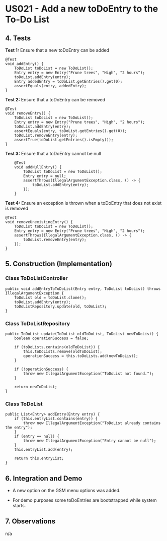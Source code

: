 # US021 - Add a new toDoEntry to the To-Do List

## 4. Tests

**Test 1:** Ensure that a new toDoEntry can be added

    @Test
    void addEntry() {
        ToDoList toDoList = new ToDoList();
        Entry entry = new Entry("Prune trees", "High", "2 hours");
        toDoList.addEntry(entry);
        Entry addedEntry = toDoList.getEntries().get(0);
        assertEquals(entry, addedEntry);
    }

**Test 2:** Ensure that a toDoEntry can be removed

    @Test
    void removeEntry() {
        ToDoList toDoList = new ToDoList();
        Entry entry = new Entry("Prune trees", "High", "2 hours");
        toDoList.addEntry(entry);
        assertEquals(entry, toDoList.getEntries().get(0));
        toDoList.removeEntry(entry);
        assertTrue(toDoList.getEntries().isEmpty());
    }

**Test 3:** Ensure that a toDoEntry cannot be null
    
        @Test
        void addNullEntry() {
            ToDoList toDoList = new ToDoList();
            Entry entry = null;
            assertThrows(IllegalArgumentException.class, () -> {
                toDoList.addEntry(entry);
            });
        }

**Test 4:** Ensure an exception is thrown when a toDoEntry that does not exist is removed

    @Test
    void removeUnexistingEntry() {
        ToDoList toDoList = new ToDoList();
        Entry entry = new Entry("Prune trees", "High", "2 hours");
        assertThrows(IllegalArgumentException.class, () -> {
            toDoList.removeEntry(entry);
        });
    }


## 5. Construction (Implementation)

### Class ToDoListController


    public void addEntryToToDoList(Entry entry, ToDoList toDoList) throws IllegalArgumentException {
        ToDoList old = toDoList.clone();
        toDoList.addEntry(entry);
        toDoListRepository.update(old, toDoList);
    }


### Class ToDoListRepository


    public ToDoList update(ToDoList oldToDoList, ToDoList newToDoList) {
        boolean operationSuccess = false;

        if (toDoLists.contains(oldToDoList)) {
            this.toDoLists.remove(oldToDoList);
            operationSuccess = this.toDoLists.add(newToDoList);
        }

        if (!operationSuccess) {
            throw new IllegalArgumentException("ToDoList not found.");
        }

        return newToDoList;
    }


### Class ToDoList


    public List<Entry> addEntry(Entry entry) {
        if (this.entryList.contains(entry)) {
            throw new IllegalArgumentException("ToDoList already contains the entry");
        }
        if (entry == null) {
            throw new IllegalArgumentException("Entry cannot be null");
        }
        this.entryList.add(entry);

        return this.entryList;
    }


## 6. Integration and Demo

* A new option on the GSM menu options was added.

* For demo purposes some toDoEntries are bootstrapped while system starts.

## 7. Observations

n/a